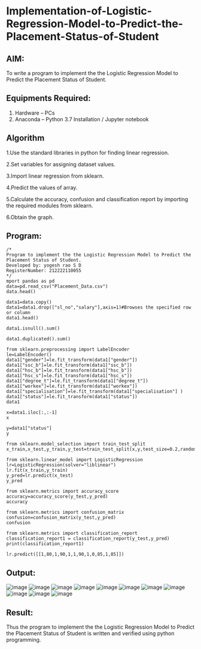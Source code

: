 # Implementation-of-Logistic-Regression-Model-to-Predict-the-Placement-Status-of-Student

## AIM:
To write a program to implement the the Logistic Regression Model to Predict the Placement Status of Student.

## Equipments Required:
1. Hardware – PCs
2. Anaconda – Python 3.7 Installation / Jupyter notebook

## Algorithm

1.Use the standard libraries in python for finding linear regression.

2.Set variables for assigning dataset values.

3.Import linear regression from sklearn.

4.Predict the values of array.

5.Calculate the accuracy, confusion and classification report by importing the required modules from sklearn.

6.Obtain the graph. 


## Program:
```
/*
Program to implement the the Logistic Regression Model to Predict the Placement Status of Student.
Developed by: yogesh rao S D
RegisterNumber: 212222110055 
*/
mport pandas as pd
data=pd.read_csv("Placement_Data.csv")
data.head()

data1=data.copy()
data1=data1.drop(["sl_no","salary"],axis=1)#Browses the specified row or column
data1.head()

data1.isnull().sum()

data1.duplicated().sum()

from sklearn.preprocessing import LabelEncoder
le=LabelEncoder()
data1["gender"]=le.fit_transform(data1["gender"])
data1["ssc_b"]=le.fit_transform(data1["ssc_b"])
data1["hsc_b"]=le.fit_transform(data1["hsc_b"])
data1["hsc_s"]=le.fit_transform(data1["hsc_s"])
data1["degree_t"]=le.fit_transform(data1["degree_t"])
data1["workex"]=le.fit_transform(data1["workex"])
data1["specialisation"]=le.fit_transform(data1["specialisation"] )     
data1["status"]=le.fit_transform(data1["status"])       
data1 

x=data1.iloc[:,:-1]
x

y=data1["status"]
y

from sklearn.model_selection import train_test_split
x_train,x_test,y_train,y_test=train_test_split(x,y,test_size=0.2,random_state=0)

from sklearn.linear_model import LogisticRegression
lr=LogisticRegression(solver="liblinear")
lr.fit(x_train,y_train)
y_pred=lr.predict(x_test)
y_pred

from sklearn.metrics import accuracy_score
accuracy=accuracy_score(y_test,y_pred)
accuracy

from sklearn.metrics import confusion_matrix
confusion=confusion_matrix(y_test,y_pred)
confusion

from sklearn.metrics import classification_report
classification_report1 = classification_report(y_test,y_pred)
print(classification_report1)

lr.predict([[1,80,1,90,1,1,90,1,0,85,1,85]])
```

## Output:  









![image](https://github.com/Jaiganesh235/Implementation-of-Logistic-Regression-Model-to-Predict-the-Placement-Status-of-Student/assets/118657189/7b380642-9d1e-41cc-9170-80ae57cf6b18)
![image](https://github.com/Jaiganesh235/Implementation-of-Logistic-Regression-Model-to-Predict-the-Placement-Status-of-Student/assets/118657189/18535a8c-5a2a-4436-9751-5557e1cf3bb2)
![image](https://github.com/Jaiganesh235/Implementation-of-Logistic-Regression-Model-to-Predict-the-Placement-Status-of-Student/assets/118657189/93f286c6-b0fc-4f5b-ba6e-b048f2562660)
![image](https://github.com/Jaiganesh235/Implementation-of-Logistic-Regression-Model-to-Predict-the-Placement-Status-of-Student/assets/118657189/704a14ac-b9b3-4866-8630-c291e17e9500)
![image](https://github.com/Jaiganesh235/Implementation-of-Logistic-Regression-Model-to-Predict-the-Placement-Status-of-Student/assets/118657189/ecf7a832-93a4-4d6e-b2f6-119bb0118768)
![image](https://github.com/Jaiganesh235/Implementation-of-Logistic-Regression-Model-to-Predict-the-Placement-Status-of-Student/assets/118657189/349daa92-6bec-4078-812e-4ac98b100848)
![image](https://github.com/Jaiganesh235/Implementation-of-Logistic-Regression-Model-to-Predict-the-Placement-Status-of-Student/assets/118657189/1c5ceec3-c7a4-4802-b499-d6568f5999a1)
![image](https://github.com/Jaiganesh235/Implementation-of-Logistic-Regression-Model-to-Predict-the-Placement-Status-of-Student/assets/118657189/ac7b7dc9-d82d-462d-9e24-72f44a3a45e1)
![image](https://github.com/Jaiganesh235/Implementation-of-Logistic-Regression-Model-to-Predict-the-Placement-Status-of-Student/assets/118657189/67c6f6b0-3be8-4367-85fe-6bf0e2fe0876)
![image](https://github.com/Jaiganesh235/Implementation-of-Logistic-Regression-Model-to-Predict-the-Placement-Status-of-Student/assets/118657189/c5a7f625-e631-4963-9405-c30c08afcb11)
![image](https://github.com/Jaiganesh235/Implementation-of-Logistic-Regression-Model-to-Predict-the-Placement-Status-of-Student/assets/118657189/1f1f78c5-7264-4bde-ab61-b3371f9064ba)





## Result:
Thus the program to implement the the Logistic Regression Model to Predict the Placement Status of Student is written and verified using python programming.
